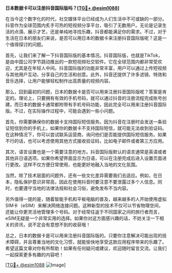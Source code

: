 **日本数据卡可以注册抖音国际版吗？[[TG💪+ @esim1088](https://t.me/s/esim1088)]**

在当今这个数字化的时代，社交媒体平台已经成为人们生活中不可或缺的一部分。抖音作为全球范围内炙手可热的短视频分享平台，吸引了无数用户。无论是记录生活的点滴、展示才艺，还是单纯地寻找乐趣，抖音都能满足你的需求。不过，对于生活在日本的朋友们来说，是否可以用日本的数据卡来注册抖音国际版呢？这是一个值得探讨的问题。

首先，让我们来了解一下抖音国际版的基本情况。抖音国际版，也就是TikTok，是由中国公司字节跳动推出的一款短视频社交软件。它在全球范围内都非常受欢迎，尤其是在年轻人中间。抖音国际版的功能非常丰富，用户可以通过上传短视频与其他用户互动，分享自己的生活和创意。此外，抖音还提供了许多滤镜、特效和音乐选择，让用户能够轻松制作出高质量的视频内容。

那么，回到最初的问题，日本的数据卡是否可以用来注册抖音国际版呢？答案是肯定的。理论上，只要拥有有效的手机号码，就可以通过抖音的注册流程完成账号创建。而日本的数据卡通常都附带有手机号码功能，因此完全可以用来注册抖音国际版。不过，在实际操作过程中，可能会遇到一些小问题。

首先，你需要确保你的数据卡支持国际短信服务。因为抖音在注册时会发送一条验证短信到你的手机上，如果你的数据卡不支持国际短信，就可能无法收到验证码。在这种情况下，你可以尝试联系运营商，询问他们是否能提供国际短信服务。如果不行的话，也可以考虑使用其他方式接收验证码，比如电子邮件或者第三方应用。

其次，语言设置也是一个需要注意的地方。抖音国际版默认的语言通常是英语或者其他非日语选项。如果你希望界面显示为日语，可以在注册完成后进入设置页面进行更改。这样不仅方便日常使用，也能更好地融入当地的文化氛围。

当然，除了技术层面的问题外，还有一些文化差异需要我们去适应。例如，在日本，隐私保护意识非常高，因此在使用抖音时要注意不要泄露过多个人信息。同时，也要遵守当地的法律法规和社会习俗，避免发布不当内容。

另外值得一提的是，随着智能手机和平板电脑的普及，越来越多的人开始使用虚拟SIM卡（eSIM）来解决网络连接问题。这种新型的技术不仅可以节省物理空间，还能让你更灵活地管理多个号码。对于经常往返于不同国家之间的旅行者而言，eSIM无疑是一个非常实用的选择。如果你对这方面感兴趣的话，不妨关注一下相关的资讯，说不定会有意想不到的收获哦！

总之，日本的数据卡是可以用来注册抖音国际版的。只要你注意解决可能出现的技术障碍，并且尊重当地的文化习惯，就能愉快地享受这款应用程序带来的乐趣了。希望这篇文章对你有所帮助！如果有任何疑问或建议，欢迎随时留言交流。让我们一起探索更多有趣的内容吧！

[[TG💪+ @esim1088](https://t.me/s/esim1088) ![Image](https://i.postimg.cc/4NQfJmqS/Snipaste-2025-05-13-00-14-12.png)]